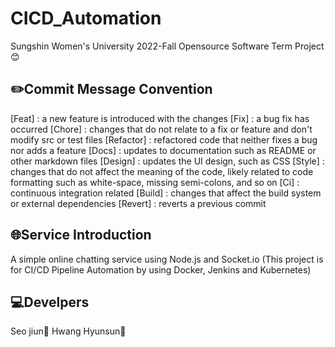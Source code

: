 # CICD_Automation

Sungshin Women's University 2022-Fall Opensource Software Term Project😊

## ✏️Commit Message Convention
[Feat] : a new feature is introduced with the changes
[Fix] : a bug fix has occurred
[Chore] : changes that do not relate to a fix or feature and don't modify src or test files 
[Refactor] : refactored code that neither fixes a bug nor adds a feature
[Docs] : updates to documentation such as README or other markdown files
[Design] : updates the UI design, such as CSS
[Style] : changes that do not affect the meaning of the code, likely related to code formatting such as white-space, missing semi-colons, and so on
[Ci] : continuous integration related 
[Build] : changes that affect the build system or external dependencies
[Revert] : reverts a previous commit

## 🌐Service Introduction
A simple online chatting service using Node.js and Socket.io
(This project is for CI/CD Pipeline Automation by using Docker, Jenkins and Kubernetes)

## 💻Develpers
Seo jiun🚀
Hwang Hyunsun🚀

